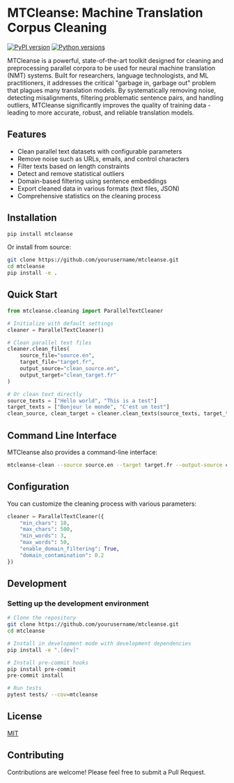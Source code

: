 # MTCleanse: Machine Translation Corpus Cleaning

[![PyPI version](https://badge.fury.io/py/mtcleanse.svg)](https://badge.fury.io/py/mtcleanse)
[![Python versions](https://img.shields.io/pypi/pyversions/mtcleanse.svg)](https://pypi.org/project/mtcleanse/)

MTCleanse is a powerful, state-of-the-art toolkit designed for cleaning and preprocessing parallel corpora to be used for neural machine translation (NMT) systems. Built for researchers, language technologists, and ML practitioners, it addresses the critical "garbage in, garbage out" problem that plagues many translation models. By systematically removing noise, detecting misalignments, filtering problematic sentence pairs, and handling outliers, MTCleanse significantly improves the quality of training data - leading to more accurate, robust, and reliable translation models.

## Features

- Clean parallel text datasets with configurable parameters
- Remove noise such as URLs, emails, and control characters
- Filter texts based on length constraints
- Detect and remove statistical outliers
- Domain-based filtering using sentence embeddings
- Export cleaned data in various formats (text files, JSON)
- Comprehensive statistics on the cleaning process

## Installation

```bash
pip install mtcleanse
```

Or install from source:

```bash
git clone https://github.com/yourusername/mtcleanse.git
cd mtcleanse
pip install -e .
```

## Quick Start

```python
from mtcleanse.cleaning import ParallelTextCleaner

# Initialize with default settings
cleaner = ParallelTextCleaner()

# Clean parallel text files
cleaner.clean_files(
    source_file="source.en", 
    target_file="target.fr",
    output_source="clean_source.en",
    output_target="clean_target.fr"
)

# Or clean text directly
source_texts = ["Hello world", "This is a test"]
target_texts = ["Bonjour le monde", "C'est un test"]
clean_source, clean_target = cleaner.clean_texts(source_texts, target_texts)
```

## Command Line Interface

MTCleanse also provides a command-line interface:

```bash
mtcleanse-clean --source source.en --target target.fr --output-source clean_source.en --output-target clean_target.fr
```

## Configuration

You can customize the cleaning process with various parameters:

```python
cleaner = ParallelTextCleaner({
    "min_chars": 10,
    "max_chars": 500,
    "min_words": 3,
    "max_words": 50,
    "enable_domain_filtering": True,
    "domain_contamination": 0.2
})
```

## Development

### Setting up the development environment

```bash
# Clone the repository
git clone https://github.com/yourusername/mtcleanse.git
cd mtcleanse

# Install in development mode with development dependencies
pip install -e ".[dev]"

# Install pre-commit hooks
pip install pre-commit
pre-commit install

# Run tests
pytest tests/ --cov=mtcleanse
```

## License

[MIT](https://opensource.org/licenses/MIT)

## Contributing

Contributions are welcome! Please feel free to submit a Pull Request.